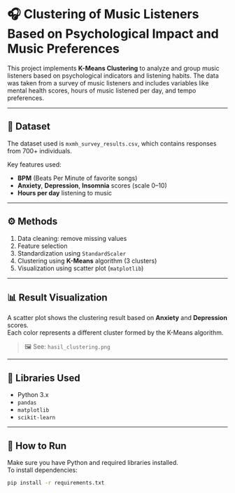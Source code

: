 # 🎧 Clustering of Music Listeners Based on Psychological Impact and Music Preferences

This project implements **K-Means Clustering** to analyze and group music listeners based on psychological indicators and listening habits. The data was taken from a survey of music listeners and includes variables like mental health scores, hours of music listened per day, and tempo preferences.

---

## 📁 Dataset

The dataset used is `mxmh_survey_results.csv`, which contains responses from 700+ individuals.

Key features used:
- **BPM** (Beats Per Minute of favorite songs)
- **Anxiety**, **Depression**, **Insomnia** scores (scale 0–10)
- **Hours per day** listening to music

---

## ⚙️ Methods

1. Data cleaning: remove missing values
2. Feature selection
3. Standardization using `StandardScaler`
4. Clustering using **K-Means** algorithm (3 clusters)
5. Visualization using scatter plot (`matplotlib`)

---

## 📊 Result Visualization

A scatter plot shows the clustering result based on **Anxiety** and **Depression** scores.  
Each color represents a different cluster formed by the K-Means algorithm.

> 🖼️ See: `hasil_clustering.png`

---

## 🧪 Libraries Used

- Python 3.x
- `pandas`
- `matplotlib`
- `scikit-learn`

---

## 🚀 How to Run

Make sure you have Python and required libraries installed.  
To install dependencies:

```bash
pip install -r requirements.txt
